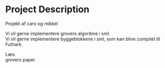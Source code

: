 # Project Description

Projekt af caro og mikkel  

Vi vil gerne implementere grovers algoritme i sml.  
Vi vil gerne implementere byggeblokkene i sml, som kan blive compilet til Futhark.  

Læs:  
grovers paper  
